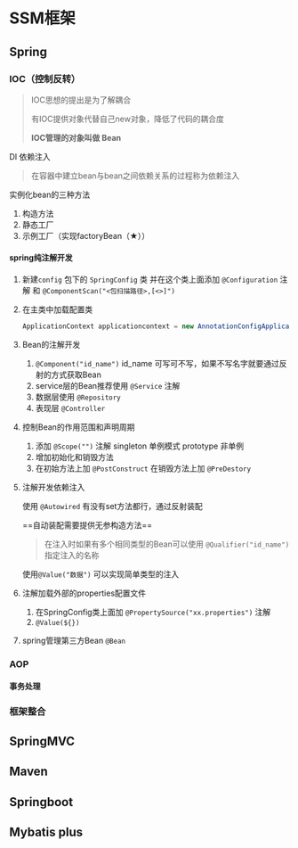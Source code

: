 # SSM框架

## Spring

### IOC（控制反转）

> IOC思想的提出是为了解耦合
>
> 有IOC提供对象代替自己new对象，降低了代码的耦合度
>
> **IOC管理的对象叫做 Bean**

DI 依赖注入

> 在容器中建立bean与bean之间依赖关系的过程称为依赖注入



 实例化bean的三种方法

1. 构造方法
2. 静态工厂
3. 示例工厂（实现factoryBean（★））

#### spring纯注解开发

1. 新建`config` 包下的 `SpringConfig` 类 并在这个类上面添加 `@Configuration` 注解 和 `@ComponentScan("<包扫描路径>,[<>]")`  

2. 在主类中加载配置类

   ```java
   ApplicationContext applicationcontext = new AnnotationConfigApplicationContext (SpringConfig.class);
   ```

3. Bean的注解开发

   1. `@Component("id_name")` id_name 可写可不写，如果不写名字就要通过反射的方式获取Bean
   2. service层的Bean推荐使用 `@Service` 注解
   3. 数据层使用 `@Repository` 
   4. 表现层 `@Controller`

4. 控制Bean的作用范围和声明周期

   1. 添加 `@Scope("")` 注解 singleton 单例模式  prototype  非单例
   2. 增加初始化和销毁方法
   3. 在初始方法上加 `@PostConstruct` 在销毁方法上加 `@PreDestory` 

5. 注解开发依赖注入

   使用 `@Autowired` 有没有set方法都行，通过反射装配

   ==自动装配需要提供无参构造方法==

   > 在注入时如果有多个相同类型的Bean可以使用 `@Qualifier("id_name")` 指定注入的名称

   使用`@Value("数据")` 可以实现简单类型的注入

6. 注解加载外部的properties配置文件

   1. 在SpringConfig类上面加 `@PropertySource("xx.properties")` 注解
   2. `@Value(${})`

7. spring管理第三方Bean `@Bean`

### AOP

#### 事务处理

### 框架整合

## SpringMVC

## Maven

## Springboot

## Mybatis plus